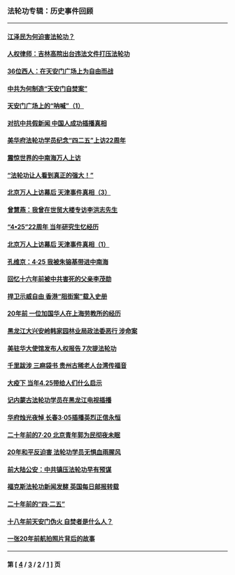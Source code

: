 ### 法轮功专辑：历史事件回顾
---
#### [江泽民为何迫害法轮功？](../../pages/nf5793/n13876324.md?07160430) 
#### [人权律师：吉林高院出台违法文件打压法轮功](../../pages/nf5793/n13825665.md?07160430) 
#### [36位西人：在天安门广场上为自由而战](../../pages/nf5793/n13390029.md?07160430) 
#### [中共为何制造“天安门自焚案”](../../pages/nf5793/n13183270.md?07160430) 
#### [天安门广场上的“呐喊”（1）](../../pages/nf5793/n13105277.md?07160430) 
#### [对抗中共假新闻 中国人成功插播真相](../../pages/nf5793/n12910618.md?07160430) 
#### [美华府法轮功学员纪念“四二五”上访22周年](../../pages/nf5793/n12904445.md?07160430) 
#### [震惊世界的中南海万人上访](../../pages/nf5793/n12903976.md?07160430) 
#### [“法轮功让人看到真正的强大！”](../../pages/nf5793/n12903195.md?07160430) 
#### [北京万人上访幕后 天津事件真相（3）](../../pages/nf5793/n12902807.md?07160430) 
#### [曾慧燕：我曾在世贸大楼专访李洪志先生](../../pages/nf5793/n12898729.md?07160430) 
#### [“4•25”22周年 当年研究生忆经历](../../pages/nf5793/n12894152.md?07160430) 
#### [北京万人上访幕后 天津事件真相（1）](../../pages/nf5793/n12885174.md?07160430) 
#### [孔维京：4·25 我被朱镕基带进中南海](../../pages/nf5793/n12864987.md?07160430) 
#### [回忆十六年前被中共害死的父亲李茂勋](../../pages/nf5793/n12880270.md?07160430) 
#### [捍卫示威自由 香港“阻街案”载入史册](../../pages/nf5793/n12811245.md?07160430) 
#### [20年前 一位加国华人在上海劳教所的经历](../../pages/nf5793/n12707932.md?07160430) 
#### [黑龙江大兴安岭韩家园林业局政法委恶行 涉命案](../../pages/nf5793/n12622815.md?07160430) 
#### [美驻华大使馆发布人权报告 7次提法轮功](../../pages/nf5793/n12520541.md?07160430) 
#### [千里跋涉 三麻袋书 贵州古稀老人台湾传福音](../../pages/nf5793/n12198750.md?07160430) 
#### [大疫下 当年4.25带给人们什么启示](../../pages/nf5793/n12058565.md?07160430) 
#### [记内蒙古法轮功学员在黑龙江电视插播](../../pages/nf5793/n11699194.md?07160430) 
#### [华府烛光夜悼 长春3·05插播英烈正信永恒](../../pages/nf5793/n11397432.md?07160430) 
#### [二十年前的7·20 北京青年郭为民彻夜未眠](../../pages/nf5793/n11354195.md?07160430) 
#### [20年和平反迫害 法轮功学员无惧血雨腥风](../../pages/nf5793/n11348279.md?07160430) 
#### [前大陆公安：中共镇压法轮功早有预谋](../../pages/nf5793/n11352168.md?07160430) 
#### [福克斯法轮功新闻发酵  英国每日邮报转载](../../pages/nf5793/n11285952.md?07160430) 
#### [二十年前的“四·二五”](../../pages/nf5793/n11207639.md?07160430) 
#### [十八年前天安门伪火 自焚者是什么人？](../../pages/nf5793/n10996556.md?07160430) 
#### [一张20年前航拍照片背后的故事](../../pages/nf5793/n10693797.md?07160430) 

---
#### 第 [ [4](./4.md?07160430) / [3](./3.md?07160430) / [2](./2.md?07160430) / [1](./1.md?07160430) ] 页
